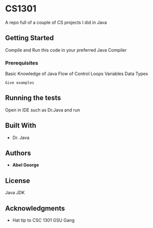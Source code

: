 # CS1301
A repo full of a couple of CS projects I did in Java

## Getting Started

Compile and Run this code in your preferred Java Compiler

### Prerequisites

Basic Knowledge of Java
Flow of Control
Loops
Variables
Data Types

```
Give examples
```



## Running the tests
Open in IDE such as Dr.Java and run


## Built With

* Dr. Java



## Authors

* **Abel George** 

## License

Java JDK

## Acknowledgments

* Hat tip to CSC 1301 GSU Gang


